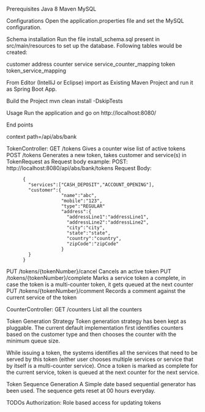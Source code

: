 Prerequisites
Java 8
Maven
MySQL

Configurations
Open the application.properties file and set the MySQL configuration.

Schema installation
Run the file install_schema.sql present in src/main/resources to set up the database. Following tables would be created:

customer
address
counter
service
service_counter_mapping
token
token_service_mapping

From Editor (IntelliJ or Eclipse) import as Existing Maven Project and run it as Spring Boot App.

Build the Project
mvn clean install -DskipTests

Usage
Run the application and go on http://localhost:8080/


End points

context path=/api/abs/bank

TokenController:
GET /tokens Gives a counter wise list of active tokens
POST /tokens Generates a new token, takes customer and service(s) in TokenRequest as Request body
example:
POST: http://localhost:8080/api/abs/bank/tokens
Request Body: 

          {
            "services":["CASH_DEPOSIT","ACCOUNT_OPENING"],
            "customer":{
                        "name":"abc",
                        "mobile":"123",
                        "type":"REGULAR"
                        "address":{
                          "addressLine1":"addressLine1",
                          "addressLine2":"addressLine2",
                          "city":"city",
                          "state":"state",
                          "country":"country",
                          "zipCode":"zipCode"
                        }
            }
          }
PUT /tokens/{tokenNumber}/cancel Cancels an active token
PUT /tokens/{tokenNumber}/complete Marks a service token a complete, in case the token is a multi-counter token, it gets queued at the next counter
PUT /tokens/{tokenNumber}/comment Records a comment against the current service of the token

CounterController:
GET /counters List all the counters


Token Generation Strategy
Token generation strategy has been kept as pluggable. The current default implementation first identifies counters based on the customer type and then chooses the counter with the minimum queue size.

While issuing a token, the systems identifies all the services that need to be served by this token (either user chooses multiple services or service that by itself is a multi-counter service). Once a token is marked as complete for the current service, token is queued at the next counter for the next service.

Token Sequence Generation
A Simple date based sequential generator has been used. The sequence gets reset at 00 hours everyday.

TODOs
Authorization: Role based access for updating tokens
